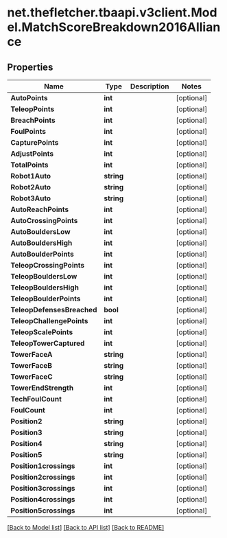 
# net.thefletcher.tbaapi.v3client.Model.MatchScoreBreakdown2016Alliance

## Properties

Name | Type | Description | Notes
------------ | ------------- | ------------- | -------------
**AutoPoints** | **int** |  | [optional] 
**TeleopPoints** | **int** |  | [optional] 
**BreachPoints** | **int** |  | [optional] 
**FoulPoints** | **int** |  | [optional] 
**CapturePoints** | **int** |  | [optional] 
**AdjustPoints** | **int** |  | [optional] 
**TotalPoints** | **int** |  | [optional] 
**Robot1Auto** | **string** |  | [optional] 
**Robot2Auto** | **string** |  | [optional] 
**Robot3Auto** | **string** |  | [optional] 
**AutoReachPoints** | **int** |  | [optional] 
**AutoCrossingPoints** | **int** |  | [optional] 
**AutoBouldersLow** | **int** |  | [optional] 
**AutoBouldersHigh** | **int** |  | [optional] 
**AutoBoulderPoints** | **int** |  | [optional] 
**TeleopCrossingPoints** | **int** |  | [optional] 
**TeleopBouldersLow** | **int** |  | [optional] 
**TeleopBouldersHigh** | **int** |  | [optional] 
**TeleopBoulderPoints** | **int** |  | [optional] 
**TeleopDefensesBreached** | **bool** |  | [optional] 
**TeleopChallengePoints** | **int** |  | [optional] 
**TeleopScalePoints** | **int** |  | [optional] 
**TeleopTowerCaptured** | **int** |  | [optional] 
**TowerFaceA** | **string** |  | [optional] 
**TowerFaceB** | **string** |  | [optional] 
**TowerFaceC** | **string** |  | [optional] 
**TowerEndStrength** | **int** |  | [optional] 
**TechFoulCount** | **int** |  | [optional] 
**FoulCount** | **int** |  | [optional] 
**Position2** | **string** |  | [optional] 
**Position3** | **string** |  | [optional] 
**Position4** | **string** |  | [optional] 
**Position5** | **string** |  | [optional] 
**Position1crossings** | **int** |  | [optional] 
**Position2crossings** | **int** |  | [optional] 
**Position3crossings** | **int** |  | [optional] 
**Position4crossings** | **int** |  | [optional] 
**Position5crossings** | **int** |  | [optional] 

[[Back to Model list]](../README.md#documentation-for-models)
[[Back to API list]](../README.md#documentation-for-api-endpoints)
[[Back to README]](../README.md)

